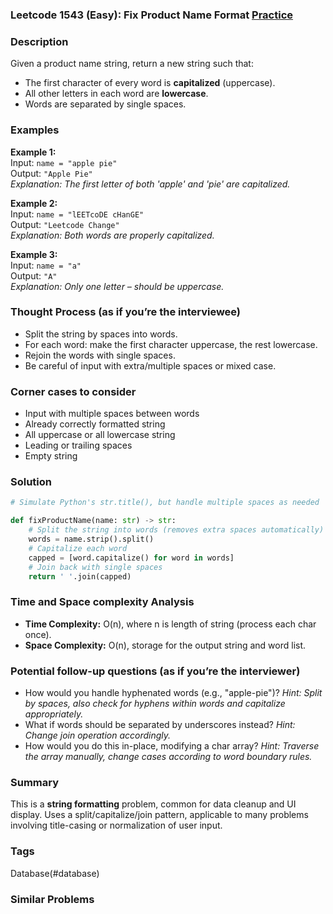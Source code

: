 ### Leetcode 1543 (Easy): Fix Product Name Format [Practice](https://leetcode.com/problems/fix-product-name-format)

### Description  
Given a product name string, return a new string such that:
- The first character of every word is **capitalized** (uppercase).
- All other letters in each word are **lowercase**.
- Words are separated by single spaces.

### Examples  

**Example 1:**  
Input: `name = "apple pie"`  
Output: `"Apple Pie"`  
*Explanation: The first letter of both 'apple' and 'pie' are capitalized.*

**Example 2:**  
Input: `name = "lEETcoDE cHanGE"`  
Output: `"Leetcode Change"`  
*Explanation: Both words are properly capitalized.*

**Example 3:**  
Input: `name = "a"`  
Output: `"A"`  
*Explanation: Only one letter – should be uppercase.*

### Thought Process (as if you’re the interviewee)  
- Split the string by spaces into words.
- For each word: make the first character uppercase, the rest lowercase.
- Rejoin the words with single spaces.
- Be careful of input with extra/multiple spaces or mixed case.

### Corner cases to consider  
- Input with multiple spaces between words
- Already correctly formatted string
- All uppercase or all lowercase string
- Leading or trailing spaces
- Empty string

### Solution

```python
# Simulate Python's str.title(), but handle multiple spaces as needed

def fixProductName(name: str) -> str:
    # Split the string into words (removes extra spaces automatically)
    words = name.strip().split()
    # Capitalize each word
    capped = [word.capitalize() for word in words]
    # Join back with single spaces
    return ' '.join(capped)
```

### Time and Space complexity Analysis  
- **Time Complexity:** O(n), where n is length of string (process each char once).
- **Space Complexity:** O(n), storage for the output string and word list.

### Potential follow-up questions (as if you’re the interviewer)  
- How would you handle hyphenated words (e.g., "apple-pie")?
  *Hint: Split by spaces, also check for hyphens within words and capitalize appropriately.*
- What if words should be separated by underscores instead?
  *Hint: Change join operation accordingly.*
- How would you do this in-place, modifying a char array?
  *Hint: Traverse the array manually, change cases according to word boundary rules.*

### Summary
This is a **string formatting** problem, common for data cleanup and UI display. Uses a split/capitalize/join pattern, applicable to many problems involving title-casing or normalization of user input.

### Tags
Database(#database)

### Similar Problems
